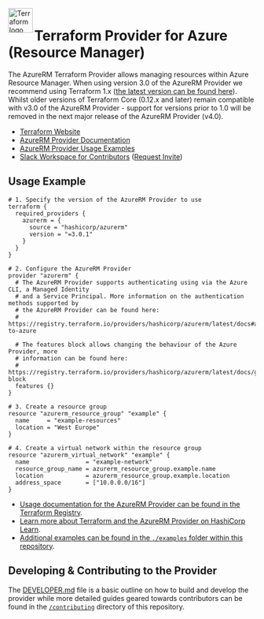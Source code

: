 <a href="https://terraform.io">
    <img src=".github/tf.png" alt="Terraform logo" title="Terraform" align="left" height="50" />
</a>

# Terraform Provider for Azure (Resource Manager)

The AzureRM Terraform Provider allows managing resources within Azure Resource Manager.
When using version 3.0 of the AzureRM Provider we recommend using Terraform 1.x ([the latest version can be found here](https://www.terraform.io/downloads)). Whilst older versions of Terraform Core (0.12.x and later) remain compatible with v3.0 of the AzureRM Provider - support for versions prior to 1.0 will be removed in the next major release of the AzureRM Provider (v4.0).

* [Terraform Website](https://www.terraform.io)
* [AzureRM Provider Documentation](https://registry.terraform.io/providers/hashicorp/azurerm/latest/docs)
* [AzureRM Provider Usage Examples](https://github.com/hashicorp/terraform-provider-azurerm/tree/main/examples)
* [Slack Workspace for Contributors](https://terraform-azure.slack.com) ([Request Invite](https://join.slack.com/t/terraform-azure/shared_invite/enQtNDMzNjQ5NzcxMDc3LWNiY2ZhNThhNDgzNmY0MTM0N2MwZjE4ZGU0MjcxYjUyMzRmN2E5NjZhZmQ0ZTA1OTExMGNjYzA4ZDkwZDYxNDE))

## Usage Example

```hcl
# 1. Specify the version of the AzureRM Provider to use
terraform {
  required_providers {
    azurerm = {
      source = "hashicorp/azurerm"
      version = "=3.0.1"
    }
  }
}

# 2. Configure the AzureRM Provider
provider "azurerm" {
  # The AzureRM Provider supports authenticating using via the Azure CLI, a Managed Identity
  # and a Service Principal. More information on the authentication methods supported by
  # the AzureRM Provider can be found here:
  # https://registry.terraform.io/providers/hashicorp/azurerm/latest/docs#authenticating-to-azure

  # The features block allows changing the behaviour of the Azure Provider, more
  # information can be found here:
  # https://registry.terraform.io/providers/hashicorp/azurerm/latest/docs/guides/features-block
  features {}
}

# 3. Create a resource group
resource "azurerm_resource_group" "example" {
  name     = "example-resources"
  location = "West Europe"
}

# 4. Create a virtual network within the resource group
resource "azurerm_virtual_network" "example" {
  name                = "example-network"
  resource_group_name = azurerm_resource_group.example.name
  location            = azurerm_resource_group.example.location
  address_space       = ["10.0.0.0/16"]
}
```

* [Usage documentation for the AzureRM Provider can be found in the Terraform Registry](https://registry.terraform.io/providers/hashicorp/azurerm/latest/docs).
* [Learn more about Terraform and the AzureRM Provider on HashiCorp Learn](https://learn.hashicorp.com/collections/terraform/azure-get-started).
* [Additional examples can be found in the `./examples` folder within this repository](https://github.com/hashicorp/terraform-provider-azurerm/tree/main/examples).

## Developing & Contributing to the Provider

The [DEVELOPER.md](DEVELOPER.md) file is a basic outline on how to build and develop the provider while more detailed guides geared towards contributors can be found in the [`/contributing`](https://github.com/hashicorp/terraform-provider-azurerm/tree/main/contributing) directory of this repository.

